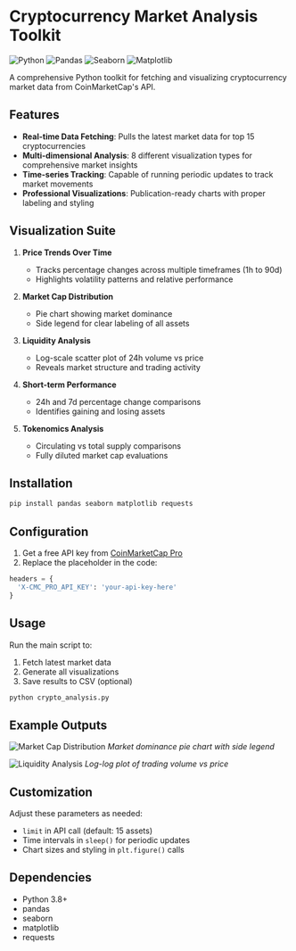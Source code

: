 # Cryptocurrency Market Analysis Toolkit

![Python](https://img.shields.io/badge/Python-3.8%2B-blue)
![Pandas](https://img.shields.io/badge/Pandas-1.3%2B-orange)
![Seaborn](https://img.shields.io/badge/Seaborn-0.11%2B-red)
![Matplotlib](https://img.shields.io/badge/Matplotlib-3.4%2B-green)

A comprehensive Python toolkit for fetching and visualizing cryptocurrency market data from CoinMarketCap's API.

## Features

- **Real-time Data Fetching**: Pulls the latest market data for top 15 cryptocurrencies
- **Multi-dimensional Analysis**: 8 different visualization types for comprehensive market insights
- **Time-series Tracking**: Capable of running periodic updates to track market movements
- **Professional Visualizations**: Publication-ready charts with proper labeling and styling

## Visualization Suite

1. **Price Trends Over Time**
   - Tracks percentage changes across multiple timeframes (1h to 90d)
   - Highlights volatility patterns and relative performance

2. **Market Cap Distribution**
   - Pie chart showing market dominance
   - Side legend for clear labeling of all assets

3. **Liquidity Analysis**
   - Log-scale scatter plot of 24h volume vs price
   - Reveals market structure and trading activity

4. **Short-term Performance**
   - 24h and 7d percentage change comparisons
   - Identifies gaining and losing assets

5. **Tokenomics Analysis**
   - Circulating vs total supply comparisons
   - Fully diluted market cap evaluations

## Installation

```bash
pip install pandas seaborn matplotlib requests
```

## Configuration

1. Get a free API key from [CoinMarketCap Pro](https://pro.coinmarketcap.com/)
2. Replace the placeholder in the code:
```python
headers = {
  'X-CMC_PRO_API_KEY': 'your-api-key-here'
}
```

## Usage

Run the main script to:
1. Fetch latest market data
2. Generate all visualizations
3. Save results to CSV (optional)

```python
python crypto_analysis.py
```

## Example Outputs

![Market Cap Distribution](sample_images/market_cap_pie.png)
*Market dominance pie chart with side legend*

![Liquidity Analysis](sample_images/volume_vs_price.png)
*Log-log plot of trading volume vs price*

## Customization

Adjust these parameters as needed:
- `limit` in API call (default: 15 assets)
- Time intervals in `sleep()` for periodic updates
- Chart sizes and styling in `plt.figure()` calls

## Dependencies

- Python 3.8+
- pandas
- seaborn
- matplotlib
- requests

